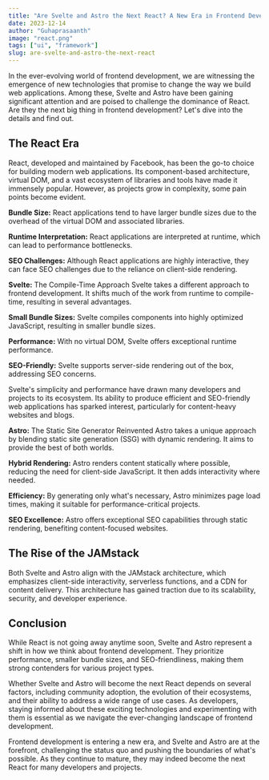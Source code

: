 ```yaml
---
title: "Are Svelte and Astro the Next React? A New Era in Frontend Development"
date: 2023-12-14
author: "Guhaprasaanth"
image: "react.png"
tags: ["ui", "framework"]
slug: are-svelte-and-astro-the-next-react
---
```


In the ever-evolving world of frontend development, we are witnessing the emergence of new technologies that promise to change the way we build web applications. Among these, Svelte and Astro have been gaining significant attention and are poised to challenge the dominance of React. Are they the next big thing in frontend development? Let's dive into the details and find out.

## The React Era
React, developed and maintained by Facebook, has been the go-to choice for building modern web applications. Its component-based architecture, virtual DOM, and a vast ecosystem of libraries and tools have made it immensely popular. However, as projects grow in complexity, some pain points become evident.

**Bundle Size:** React applications tend to have larger bundle sizes due to the overhead of the virtual DOM and associated libraries.

**Runtime Interpretation:** React applications are interpreted at runtime, which can lead to performance bottlenecks.

**SEO Challenges:** Although React applications are highly interactive, they can face SEO challenges due to the reliance on client-side rendering.

**Svelte:** The Compile-Time Approach
Svelte takes a different approach to frontend development. It shifts much of the work from runtime to compile-time, resulting in several advantages.

**Small Bundle Sizes:** Svelte compiles components into highly optimized JavaScript, resulting in smaller bundle sizes.

**Performance:** With no virtual DOM, Svelte offers exceptional runtime performance.

**SEO-Friendly:** Svelte supports server-side rendering out of the box, addressing SEO concerns.

Svelte's simplicity and performance have drawn many developers and projects to its ecosystem. Its ability to produce efficient and SEO-friendly web applications has sparked interest, particularly for content-heavy websites and blogs.

**Astro:** The Static Site Generator Reinvented
Astro takes a unique approach by blending static site generation (SSG) with dynamic rendering. It aims to provide the best of both worlds.

**Hybrid Rendering:** Astro renders content statically where possible, reducing the need for client-side JavaScript. It then adds interactivity where needed.

**Efficiency:** By generating only what's necessary, Astro minimizes page load times, making it suitable for performance-critical projects.

****SEO Excellence:**** Astro offers exceptional SEO capabilities through static rendering, benefiting content-focused websites.

## The Rise of the JAMstack
Both Svelte and Astro align with the JAMstack architecture, which emphasizes client-side interactivity, serverless functions, and a CDN for content delivery. This architecture has gained traction due to its scalability, security, and developer experience.

## Conclusion
While React is not going away anytime soon, Svelte and Astro represent a shift in how we think about frontend development. They prioritize performance, smaller bundle sizes, and SEO-friendliness, making them strong contenders for various project types.

Whether Svelte and Astro will become the next React depends on several factors, including community adoption, the evolution of their ecosystems, and their ability to address a wide range of use cases. As developers, staying informed about these exciting technologies and experimenting with them is essential as we navigate the ever-changing landscape of frontend development.

Frontend development is entering a new era, and Svelte and Astro are at the forefront, challenging the status quo and pushing the boundaries of what's possible. As they continue to mature, they may indeed become the next React for many developers and projects.